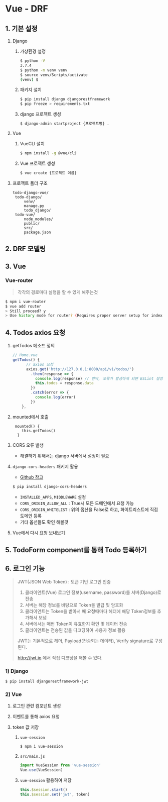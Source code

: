 # Vue - DRF

## 1. 기본 설정

1. Django

   1. 가상환경 설정

      ```bash
      $ python -V
      3.7.4
      $ python -m venv venv
      $ source venv/Scripts/activate
      (venv) $
      ```

      

   2. 패키지 설치

      ```bash
      $ pip install django djangorestframework
      $ pip freeze > requirements.txt
      ```

   3. django 프로젝트 생성

      ```bash
      $ django-admin startproject {프로젝트명} . 
      ```

      

2. Vue

   1. VueCLI 설치

      ```bash
      $ npm install -g @vue/cli
      ```

   2. Vue 프로젝트 생성

      ```bash
      $ vue create {프로젝트 이름}
      ```

3. 프로젝트 폴더 구조

   ```
   todo-django-vue/
   	todo-django/
   		venv/
   		manage.py
   		todo_django/
   	todo-vue/
   		node_modules/
   		public/
   		src/
   		package.json
   ```

## 2. DRF 모델링

## 3. Vue

### Vue-router

> 각각의 경로마다 실행을 할 수 있게 해주는것

```bash
$ npm i vue-router
$ vue add router
> Still proceed? y
> Use history mode for router? (Requires proper server setup for index fallback in production) y
```

## 4. Todos axios 요청

1. getTodos 메소드 정의

   ```javascript
   // Home.vue
   getTodos() {
         // axios 요청
         axios.get('http://127.0.0.1:8000/api/v1/todos/')
           .then(response => {
             console.log(response) // 만약, 오류가 발생하게 되면 ESLint 설정을 package.json에 추가
             this.todos = response.data
           })
           .catch(error => {
             console.log(error)
           })
       },
   ```

2. mounted에서 호출

   ```
    mounted() {
       this.getTodos()
     }
   ```

3. CORS 오류 발생

   * 해결하기 위해서는 django 서버에서 설정이 필요

4. `django-cors-headers` 패키지 활용

   * [Github 참고]( https://github.com/adamchainz/django-cors-headers )

   ```bash
   $ pip install django-cors-headers
   ```

   * `INSTALLED_APPS`, `MIDDLEWARE` 설정
   * `CORS_ORIGIN_ALLOW_ALL` : True시 모든 도메인에서 요청 가능
   * `CORS_ORIGIN_WHITELIST` : 위의 옵션을 False로 하고, 화이트리스트에 직접 도메인 등록
   * 기타 옵션들도 확인 해볼것

5. Vue에서 다시 요청 보내보기

## 5. TodoForm component를 통해 Todo 등록하기

## 6. 로그인 기능

> JWT(JSON Web Token) : 토큰 기반 로그인 인증
>
> 	1. 클라이언트(Vue) 로그인 정보(username, password)를 서버(Django)로 전송
>  	2. 서버는 해당 정보를 바탕으로 Token을 발급 및 암호화
>  	3. 클라이언트는 Token을 받아서 매 요청때마다 헤더에 해당 Token정보를 추가해서 보냄
>  	4. 서버에서는 매번 Token이 유효한지 확인 및 데이터 전송
>  	5. 클라이언트는 전송된 값을 디코딩하여 사용자 정보 활용
>
> JWT는 기본적으로 헤더, Payload(전송되는 데이터), Verify signature로 구성된다.
>
> http://jwt.io 에서 직접 디코딩을 해볼 수 있다. 

### 1) Django

```bash
$ pip install djangorestframework-jwt
```

### 2) Vue

1. 로그인 관련 컴포넌트 생성

2. 이벤트를 통해 axios 요청

3. token 값 저장

   1. `vue-session`

      ```bash
      $ npm i vue-session
      ```

   2. `src/main.js`

      ```javascript
      import VueSession from 'vue-session'
      Vue.use(VueSession)
      ```

   3. `vue-session` 활용하여 저장

      ```javascript
      this.$session.start()
      this.$session.set('jwt', token)
      ```

      